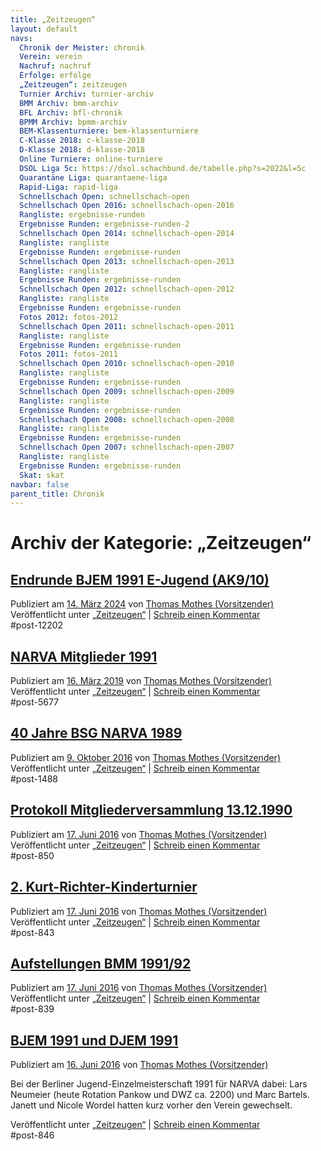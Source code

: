 ```yaml
---
title: „Zeitzeugen“ 
layout: default
navs:
  Chronik der Meister: chronik
  Verein: verein
  Nachruf: nachruf
  Erfolge: erfolge
  „Zeitzeugen“: zeitzeugen
  Turnier Archiv: turnier-archiv
  BMM Archiv: bmm-archiv
  BFL Archiv: bfl-chronik
  BPMM Archiv: bpmm-archiv
  BEM-Klassenturniere: bem-klassenturniere
  C-Klasse 2018: c-klasse-2018
  D-Klasse 2018: d-klasse-2018
  Online Turniere: online-turniere
  DSOL Liga 5c: https://dsol.schachbund.de/tabelle.php?s=2022&l=5c
  Quarantäne Liga: quarantaene-liga
  Rapid-Liga: rapid-liga
  Schnellschach Open: schnellschach-open
  Schnellschach Open 2016: schnellschach-open-2016
  Rangliste: ergebnisse-runden
  Ergebnisse Runden: ergebnisse-runden-2
  Schnellschach Open 2014: schnellschach-open-2014
  Rangliste: rangliste
  Ergebnisse Runden: ergebnisse-runden
  Schnellschach Open 2013: schnellschach-open-2013
  Rangliste: rangliste
  Ergebnisse Runden: ergebnisse-runden
  Schnellschach Open 2012: schnellschach-open-2012
  Rangliste: rangliste
  Ergebnisse Runden: ergebnisse-runden
  Fotos 2012: fotos-2012
  Schnellschach Open 2011: schnellschach-open-2011
  Rangliste: rangliste
  Ergebnisse Runden: ergebnisse-runden
  Fotos 2011: fotos-2011
  Schnellschach Open 2010: schnellschach-open-2010
  Rangliste: rangliste
  Ergebnisse Runden: ergebnisse-runden
  Schnellschach Open 2009: schnellschach-open-2009
  Rangliste: rangliste
  Ergebnisse Runden: ergebnisse-runden
  Schnellschach Open 2008: schnellschach-open-2008
  Rangliste: rangliste
  Ergebnisse Runden: ergebnisse-runden
  Schnellschach Open 2007: schnellschach-open-2007
  Rangliste: rangliste
  Ergebnisse Runden: ergebnisse-runden
  Skat: skat
navbar: false
parent_title: Chronik
---
```

<h1 class="page-title">
				Archiv der Kategorie: <span>„Zeitzeugen“</span> </h1>
<div class="post-12202 post type-post status-publish format-standard hentry category-zeitzeugen" id="post-12202">
<h2 class="entry-title"><a href="https://www.narva-schach.de/wordpress/2024/03/14/endrunde-bjem-1991-e-jugend-ak9-10/" rel="bookmark">Endrunde BJEM 1991 E-Jugend (AK9/10)</a></h2>
<div class="entry-meta">
<span class="meta-prep meta-prep-author">Publiziert am</span> <a href="https://www.narva-schach.de/wordpress/2024/03/14/endrunde-bjem-1991-e-jugend-ak9-10/" rel="bookmark" title="7:57"><span class="entry-date">14. März 2024</span></a> <span class="meta-sep">von</span> <span class="author vcard"><a class="url fn n" href="https://www.narva-schach.de/wordpress/author/narva-webmaster/" title="Alle Beiträge von Thomas Mothes (Vorsitzender) anzeigen">Thomas Mothes (Vorsitzender)</a></span> </div><!-- .entry-meta -->
<div class="entry-summary">
</div><!-- .entry-summary -->
<div class="entry-utility">
<span class="cat-links">
<span class="entry-utility-prep entry-utility-prep-cat-links">Veröffentlicht unter</span> <a href="https://www.narva-schach.de/wordpress/category/zeitzeugen/" rel="category tag">„Zeitzeugen“</a> </span>
<span class="meta-sep">|</span>
<span class="comments-link"><a href="https://www.narva-schach.de/wordpress/2024/03/14/endrunde-bjem-1991-e-jugend-ak9-10/#respond">Schreib einen Kommentar</a></span>
</div><!-- .entry-utility -->
</div> #post-12202 
<div class="post-5677 post type-post status-publish format-standard hentry category-zeitzeugen" id="post-5677">
<h2 class="entry-title"><a href="https://www.narva-schach.de/wordpress/2019/03/16/narva-mitglieder-1991/" rel="bookmark">NARVA Mitglieder 1991</a></h2>
<div class="entry-meta">
<span class="meta-prep meta-prep-author">Publiziert am</span> <a href="https://www.narva-schach.de/wordpress/2019/03/16/narva-mitglieder-1991/" rel="bookmark" title="17:21"><span class="entry-date">16. März 2019</span></a> <span class="meta-sep">von</span> <span class="author vcard"><a class="url fn n" href="https://www.narva-schach.de/wordpress/author/narva-webmaster/" title="Alle Beiträge von Thomas Mothes (Vorsitzender) anzeigen">Thomas Mothes (Vorsitzender)</a></span> </div><!-- .entry-meta -->
<div class="entry-summary">
</div><!-- .entry-summary -->
<div class="entry-utility">
<span class="cat-links">
<span class="entry-utility-prep entry-utility-prep-cat-links">Veröffentlicht unter</span> <a href="https://www.narva-schach.de/wordpress/category/zeitzeugen/" rel="category tag">„Zeitzeugen“</a> </span>
<span class="meta-sep">|</span>
<span class="comments-link"><a href="https://www.narva-schach.de/wordpress/2019/03/16/narva-mitglieder-1991/#respond">Schreib einen Kommentar</a></span>
</div><!-- .entry-utility -->
</div> #post-5677 
<div class="post-1488 post type-post status-publish format-standard hentry category-zeitzeugen" id="post-1488">
<h2 class="entry-title"><a href="https://www.narva-schach.de/wordpress/2016/10/09/40-jahre-bsg-narva-1989/" rel="bookmark">40 Jahre BSG NARVA 1989</a></h2>
<div class="entry-meta">
<span class="meta-prep meta-prep-author">Publiziert am</span> <a href="https://www.narva-schach.de/wordpress/2016/10/09/40-jahre-bsg-narva-1989/" rel="bookmark" title="12:32"><span class="entry-date">9. Oktober 2016</span></a> <span class="meta-sep">von</span> <span class="author vcard"><a class="url fn n" href="https://www.narva-schach.de/wordpress/author/narva-webmaster/" title="Alle Beiträge von Thomas Mothes (Vorsitzender) anzeigen">Thomas Mothes (Vorsitzender)</a></span> </div><!-- .entry-meta -->
<div class="entry-summary">
</div><!-- .entry-summary -->
<div class="entry-utility">
<span class="cat-links">
<span class="entry-utility-prep entry-utility-prep-cat-links">Veröffentlicht unter</span> <a href="https://www.narva-schach.de/wordpress/category/zeitzeugen/" rel="category tag">„Zeitzeugen“</a> </span>
<span class="meta-sep">|</span>
<span class="comments-link"><a href="https://www.narva-schach.de/wordpress/2016/10/09/40-jahre-bsg-narva-1989/#respond">Schreib einen Kommentar</a></span>
</div><!-- .entry-utility -->
</div> #post-1488 
<div class="post-850 post type-post status-publish format-standard hentry category-zeitzeugen" id="post-850">
<h2 class="entry-title"><a href="https://www.narva-schach.de/wordpress/2016/06/17/protokoll-mitgliederversammlung-13-12-1990/" rel="bookmark">Protokoll Mitgliederversammlung 13.12.1990</a></h2>
<div class="entry-meta">
<span class="meta-prep meta-prep-author">Publiziert am</span> <a href="https://www.narva-schach.de/wordpress/2016/06/17/protokoll-mitgliederversammlung-13-12-1990/" rel="bookmark" title="12:58"><span class="entry-date">17. Juni 2016</span></a> <span class="meta-sep">von</span> <span class="author vcard"><a class="url fn n" href="https://www.narva-schach.de/wordpress/author/narva-webmaster/" title="Alle Beiträge von Thomas Mothes (Vorsitzender) anzeigen">Thomas Mothes (Vorsitzender)</a></span> </div><!-- .entry-meta -->
<div class="entry-summary">
</div><!-- .entry-summary -->
<div class="entry-utility">
<span class="cat-links">
<span class="entry-utility-prep entry-utility-prep-cat-links">Veröffentlicht unter</span> <a href="https://www.narva-schach.de/wordpress/category/zeitzeugen/" rel="category tag">„Zeitzeugen“</a> </span>
<span class="meta-sep">|</span>
<span class="comments-link"><a href="https://www.narva-schach.de/wordpress/2016/06/17/protokoll-mitgliederversammlung-13-12-1990/#respond">Schreib einen Kommentar</a></span>
</div><!-- .entry-utility -->
</div> #post-850 
<div class="post-843 post type-post status-publish format-standard hentry category-zeitzeugen" id="post-843">
<h2 class="entry-title"><a href="https://www.narva-schach.de/wordpress/2016/06/17/2-kurt-richter-kinderturnier/" rel="bookmark">2. Kurt-Richter-Kinderturnier</a></h2>
<div class="entry-meta">
<span class="meta-prep meta-prep-author">Publiziert am</span> <a href="https://www.narva-schach.de/wordpress/2016/06/17/2-kurt-richter-kinderturnier/" rel="bookmark" title="12:39"><span class="entry-date">17. Juni 2016</span></a> <span class="meta-sep">von</span> <span class="author vcard"><a class="url fn n" href="https://www.narva-schach.de/wordpress/author/narva-webmaster/" title="Alle Beiträge von Thomas Mothes (Vorsitzender) anzeigen">Thomas Mothes (Vorsitzender)</a></span> </div><!-- .entry-meta -->
<div class="entry-summary">
</div><!-- .entry-summary -->
<div class="entry-utility">
<span class="cat-links">
<span class="entry-utility-prep entry-utility-prep-cat-links">Veröffentlicht unter</span> <a href="https://www.narva-schach.de/wordpress/category/zeitzeugen/" rel="category tag">„Zeitzeugen“</a> </span>
<span class="meta-sep">|</span>
<span class="comments-link"><a href="https://www.narva-schach.de/wordpress/2016/06/17/2-kurt-richter-kinderturnier/#respond">Schreib einen Kommentar</a></span>
</div><!-- .entry-utility -->
</div> #post-843 
<div class="post-839 post type-post status-publish format-standard hentry category-zeitzeugen" id="post-839">
<h2 class="entry-title"><a href="https://www.narva-schach.de/wordpress/2016/06/17/aufstellungen-bmm-199192/" rel="bookmark">Aufstellungen BMM 1991/92</a></h2>
<div class="entry-meta">
<span class="meta-prep meta-prep-author">Publiziert am</span> <a href="https://www.narva-schach.de/wordpress/2016/06/17/aufstellungen-bmm-199192/" rel="bookmark" title="12:36"><span class="entry-date">17. Juni 2016</span></a> <span class="meta-sep">von</span> <span class="author vcard"><a class="url fn n" href="https://www.narva-schach.de/wordpress/author/narva-webmaster/" title="Alle Beiträge von Thomas Mothes (Vorsitzender) anzeigen">Thomas Mothes (Vorsitzender)</a></span> </div><!-- .entry-meta -->
<div class="entry-summary">
</div><!-- .entry-summary -->
<div class="entry-utility">
<span class="cat-links">
<span class="entry-utility-prep entry-utility-prep-cat-links">Veröffentlicht unter</span> <a href="https://www.narva-schach.de/wordpress/category/zeitzeugen/" rel="category tag">„Zeitzeugen“</a> </span>
<span class="meta-sep">|</span>
<span class="comments-link"><a href="https://www.narva-schach.de/wordpress/2016/06/17/aufstellungen-bmm-199192/#respond">Schreib einen Kommentar</a></span>
</div><!-- .entry-utility -->
</div> #post-839 
<div class="post-846 post type-post status-publish format-standard hentry category-zeitzeugen" id="post-846">
<h2 class="entry-title"><a href="https://www.narva-schach.de/wordpress/2016/06/16/bjem-1991-und-djem-1991/" rel="bookmark">BJEM 1991 und DJEM 1991</a></h2>
<div class="entry-meta">
<span class="meta-prep meta-prep-author">Publiziert am</span> <a href="https://www.narva-schach.de/wordpress/2016/06/16/bjem-1991-und-djem-1991/" rel="bookmark" title="12:46"><span class="entry-date">16. Juni 2016</span></a> <span class="meta-sep">von</span> <span class="author vcard"><a class="url fn n" href="https://www.narva-schach.de/wordpress/author/narva-webmaster/" title="Alle Beiträge von Thomas Mothes (Vorsitzender) anzeigen">Thomas Mothes (Vorsitzender)</a></span> </div><!-- .entry-meta -->
<div class="entry-summary">
<p>Bei der Berliner Jugend-Einzelmeisterschaft 1991 für NARVA dabei: Lars Neumeier (heute Rotation Pankow und DWZ ca. 2200) und Marc Bartels. Janett und Nicole Wordel hatten kurz vorher den Verein gewechselt.</p>
</div><!-- .entry-summary -->
<div class="entry-utility">
<span class="cat-links">
<span class="entry-utility-prep entry-utility-prep-cat-links">Veröffentlicht unter</span> <a href="https://www.narva-schach.de/wordpress/category/zeitzeugen/" rel="category tag">„Zeitzeugen“</a> </span>
<span class="meta-sep">|</span>
<span class="comments-link"><a href="https://www.narva-schach.de/wordpress/2016/06/16/bjem-1991-und-djem-1991/#respond">Schreib einen Kommentar</a></span>
</div><!-- .entry-utility -->
</div> #post-846 
